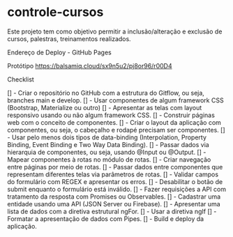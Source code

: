 # controle-cursos

Este projeto tem como objetivo permitir a inclusão/alteração e exclusão de cursos, palestras, treinamentos realizados.

Endereço de Deploy - GitHub Pages

Protótipo
https://balsamiq.cloud/sx9n5u2/pj8or96/r00D4

Checklist

 [] - Criar o repositório no GitHub com a estrutura do Gitflow, ou seja, branches main e develop.
 [] - Usar componentes de algum framework CSS (Bootstrap, Materialize ou outro)
 [] - Apresentar as telas com layout responsivo usando ou não algum framework CSS.
 [] - Construir páginas web com o conceito de componentes.
 [] - Criar o layout da aplicação com componentes, ou seja, o cabeçalho e rodapé precisam ser componentes.
 [] - Usar pelo menos dois tipos de data-binding (Interpolation, Property Binding, Event Binding e Two Way Data Binding).
 [] - Passar dados via hierarquia de componentes, ou seja, usando @Input ou @Output.
 [] - Mapear componentes à rotas no módulo de rotas.
 [] - Criar navegação entre páginas por meio de rotas.
 [] - Passar dados entre componentes que representam diferentes telas via parâmetros de rotas.
 [] - Validar campos do formulário com REGEX e apresentar os erros.
 [] - Desabilitar o botão de submit enquanto o formulário está inválido.
 [] - Fazer requisições a API com tratamento da resposta com Promises ou Observables.
 [] - Cadastrar uma entidade usando uma API (JSON Server ou Firebase).
 [] - Apresentar uma lista de dados com a diretiva estrutural ngFor.
 [] - Usar a diretiva ngIf
 [] - Formatar a apresentação de dados com Pipes.
 [] - Build e deploy da aplicação.
